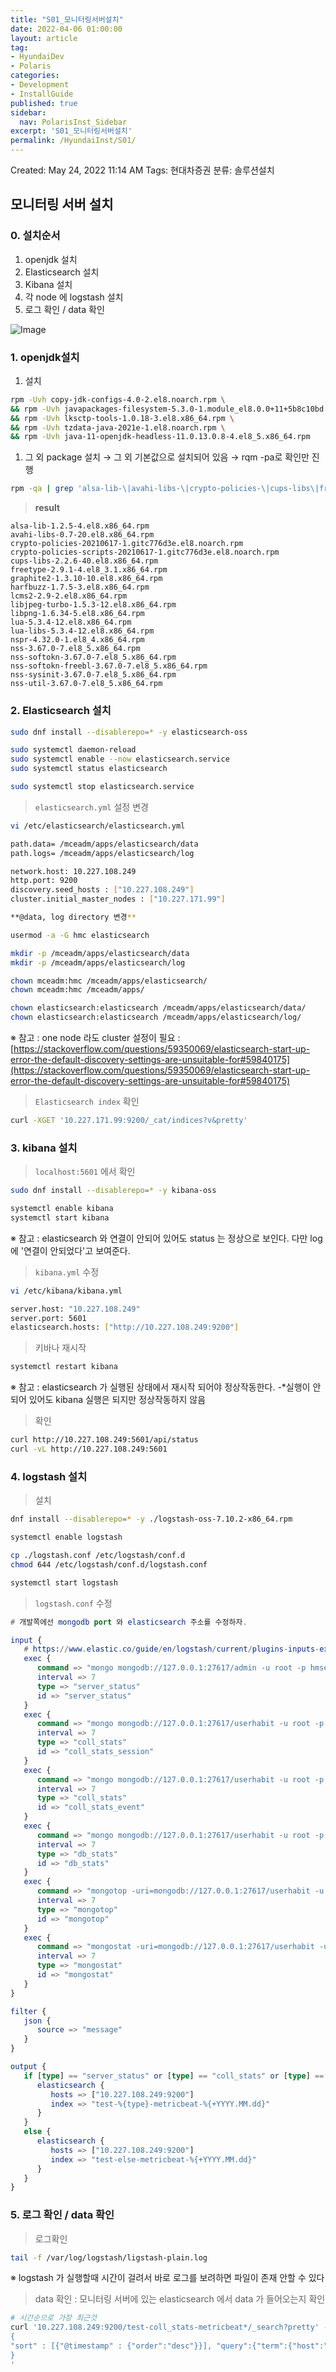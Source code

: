 ```yaml
---
title: "S01_모니터링서버설치"
date: 2022-04-06 01:00:00
layout: article
tag: 
- HyundaiDev
- Polaris
categories: 
- Development
- InstallGuide
published: true
sidebar:
  nav: PolarisInst_Sidebar
excerpt: 'S01_모니터링서버설치'
permalink: /HyundaiInst/S01/
---
```



Created: May 24, 2022 11:14 AM
Tags: 현대차증권
분류: 솔루션설치

## 모니터링 서버 설치

### 0. 설치순서

1. openjdk 설치
2. Elasticsearch 설치
3. Kibana 설치
4. 각 node 에 logstash 설치
5. 로그 확인 / data 확인

![Image]({{site.url}}/{{site.baseurl}}/assets/images/posts/2022-04-06-S01_모니터링서버설치/untitled.png)

### 1. openjdk설치

1. 설치 

```bash
rpm -Uvh copy-jdk-configs-4.0-2.el8.noarch.rpm \
&& rpm -Uvh javapackages-filesystem-5.3.0-1.module_el8.0.0+11+5b8c10bd.noarch.rpm \
&& rpm -Uvh lksctp-tools-1.0.18-3.el8.x86_64.rpm \
&& rpm -Uvh tzdata-java-2021e-1.el8.noarch.rpm \
&& rpm -Uvh java-11-openjdk-headless-11.0.13.0.8-4.el8_5.x86_64.rpm
```

1. 그 외 package 설치 → 그 외 기본값으로 설치되어 있음 → rqm -pa로 확인만 진행

```bash
rpm -qa | grep 'alsa-lib-\|avahi-libs-\|crypto-policies-\|cups-libs\|freetype-\|graphite2-\|harfbuzz-\|lcms2-\|libjpeg\|libpng\|lua-\|nspr-\|nss-'
```

> **result**
> 

```
alsa-lib-1.2.5-4.el8.x86_64.rpm
avahi-libs-0.7-20.el8.x86_64.rpm
crypto-policies-20210617-1.gitc776d3e.el8.noarch.rpm
crypto-policies-scripts-20210617-1.gitc776d3e.el8.noarch.rpm
cups-libs-2.2.6-40.el8.x86_64.rpm
freetype-2.9.1-4.el8_3.1.x86_64.rpm
graphite2-1.3.10-10.el8.x86_64.rpm
harfbuzz-1.7.5-3.el8.x86_64.rpm
lcms2-2.9-2.el8.x86_64.rpm
libjpeg-turbo-1.5.3-12.el8.x86_64.rpm
libpng-1.6.34-5.el8.x86_64.rpm
lua-5.3.4-12.el8.x86_64.rpm
lua-libs-5.3.4-12.el8.x86_64.rpm
nspr-4.32.0-1.el8_4.x86_64.rpm
nss-3.67.0-7.el8_5.x86_64.rpm
nss-softokn-3.67.0-7.el8_5.x86_64.rpm
nss-softokn-freebl-3.67.0-7.el8_5.x86_64.rpm
nss-sysinit-3.67.0-7.el8_5.x86_64.rpm
nss-util-3.67.0-7.el8_5.x86_64.rpm
```

### 2. ****Elasticsearch 설치****

```bash
sudo dnf install --disablerepo=* -y elasticsearch-oss

sudo systemctl daemon-reload
sudo systemctl enable --now elasticsearch.service
sudo systemctl status elasticsearch

sudo systemctl stop elasticsearch.service
```

> `elasticsearch.yml` 설정 변경
> 

```bash
vi /etc/elasticsearch/elasticsearch.yml
```

```bash
path.data= /mceadm/apps/elasticsearch/data
path.logs= /mceadm/apps/elasticsearch/log

network.host: 10.227.108.249
http.port: 9200
discovery.seed_hosts : ["10.227.108.249"]
cluster.initial_master_nodes : ["10.227.171.99"]
```

```bash
**@data, log directory 변경**

usermod -a -G hmc elasticsearch

mkdir -p /mceadm/apps/elasticsearch/data
mkdir -p /mceadm/apps/elasticsearch/log

chown mceadm:hmc /mceadm/apps/elasticsearch/
chown mceadm:hmc /mceadm/apps/

chown elasticsearch:elasticsearch /mceadm/apps/elasticsearch/data/
chown elasticsearch:elasticsearch /mceadm/apps/elasticsearch/log/
```

※ 참고 : one node 라도 cluster 설정이 필요 : [https://stackoverflow.com/questions/59350069/elasticsearch-start-up-error-the-default-discovery-settings-are-unsuitable-for#59840175](https://stackoverflow.com/questions/59350069/elasticsearch-start-up-error-the-default-discovery-settings-are-unsuitable-for#59840175)

> `Elasticsearch index` 확인
> 

```bash
curl -XGET '10.227.171.99:9200/_cat/indices?v&pretty'
```

### 3. kibana 설치

> `localhost:5601` 에서 확인
> 

```bash
sudo dnf install --disablerepo=* -y kibana-oss

systemctl enable kibana
systemctl start kibana
```

※ 참고 : elasticsearch 와 연결이 안되어 있어도 status 는 정상으로 보인다. 다만 log 에 '연결이 안되었다'고 보여준다.

> `kibana.yml` 수정
> 

```bash
vi /etc/kibana/kibana.yml
```

```bash
server.host: "10.227.108.249" 
server.port: 5601
elasticsearch.hosts: ["http://10.227.108.249:9200"]
```

> 키바나 재시작
> 

```bash
systemctl restart kibana
```

※ 참고 : elasticsearch 가 실행된 상태에서 재시작 되어야 정상작동한다.  -*실행이 안되어 있어도 kibana 실행은 되지만 정상작동하지 않음

> 확인
> 

```bash
curl http://10.227.108.249:5601/api/status
curl -vL http://10.227.108.249:5601
```

### 4. ****logstash 설치****

> 설치
> 

```bash
dnf install --disablerepo=* -y ./logstash-oss-7.10.2-x86_64.rpm

systemctl enable logstash

cp ./logstash.conf /etc/logstash/conf.d
chmod 644 /etc/logstash/conf.d/logstash.conf

systemctl start logstash
```

> `logstash.conf` 수정
> 

```elm
# 개발쪽에선 mongodb port 와 elasticsearch 주소를 수정하자.

input {
   # https://www.elastic.co/guide/en/logstash/current/plugins-inputs-exec.html
   exec {
      command => "mongo mongodb://127.0.0.1:27617/admin -u root -p hmsecroot1@ --authenticationDatabase admin --eval 'db.serverStatus()' --quiet | sed 's/\(NumberLong([[:punct:]]\?\)\([[:digit:]]*\)\([[:punct:]]\?)\)/\2/' | sed 's/\(ISODate(\)\(.*\)\()\)/\2/'"
      interval => 7
      type => "server_status"
      id => "server_status"
   }
   exec {
      command => "mongo mongodb://127.0.0.1:27617/userhabit -u root -p hmsecroot1@ --authenticationDatabase admin --eval 'db.session.stats()' --quiet | sed 's/\(NumberLong([[:punct:]]\?\)\([[:digit:]]*\)\([[:punct:]]\?)\)/\2/' | sed 's/\(ISODate(\)\(.*\)\()\)/\2/' | sed 's/Timestamp(\([0-9]*\),[[:space:]]*[[:digit:]]*)/\1/' | sed 's/BinData([[:digit:]],\([^,]*\))/\1/'"
      interval => 7
      type => "coll_stats"
      id => "coll_stats_session"
   }
   exec {
      command => "mongo mongodb://127.0.0.1:27617/userhabit -u root -p hmsecroot1@ --authenticationDatabase admin --eval 'db.event.stats()' --quiet | sed 's/\(NumberLong([[:punct:]]\?\)\([[:digit:]]*\)\([[:punct:]]\?)\)/\2/' | sed 's/\(ISODate(\)\(.*\)\()\)/\2/' | sed 's/Timestamp(\([0-9]*\),[[:space:]]*[[:digit:]]*)/\1/' | sed 's/BinData([[:digit:]],\([^,]*\))/\1/'"
      interval => 7
      type => "coll_stats"
      id => "coll_stats_event"
   }
   exec {
      command => "mongo mongodb://127.0.0.1:27617/userhabit -u root -p hmsecroot1@ --authenticationDatabase admin --eval 'db.stats()' --quiet | sed 's/\(NumberLong([[:punct:]]\?\)\([[:digit:]]*\)\([[:punct:]]\?)\)/\2/' | sed 's/\(ISODate(\)\(.*\)\()\)/\2/' | sed 's/Timestamp(\([0-9]*\),[[:space:]]*[[:digit:]]*)/\1/' | sed 's/BinData([[:digit:]],\([^,]*\))/\1/'"
      interval => 7
      type => "db_stats"
      id => "db_stats"
   }
   exec {
      command => "mongotop -uri=mongodb://127.0.0.1:27617/userhabit -u root -p hmsecroot1@ --authenticationDatabase=admin --json -n 1"
      interval => 7
      type => "mongotop"
      id => "mongotop"
   }
   exec {
      command => "mongostat -uri=mongodb://127.0.0.1:27617/userhabit -u root -p hmsecroot1@ --authenticationDatabase=admin --json -n 1"
      interval => 7
      type => "mongostat"
      id => "mongostat"
   }
}

filter {
   json {
      source => "message"
   }
}

output {
   if [type] == "server_status" or [type] == "coll_stats" or [type] == "db_stats" or [type] == "mongotop" or [type] == "mongostat" {
      elasticsearch {
         hosts => ["10.227.108.249:9200"]
         index => "test-%{type}-metricbeat-%{+YYYY.MM.dd}"
      }
   }
   else {
      elasticsearch {
         hosts => ["10.227.108.249:9200"]
         index => "test-else-metricbeat-%{+YYYY.MM.dd}"
      }
   }
}
```

### 5. 로그 확인 / data 확인

> 로그확인
> 

```bash
tail -f /var/log/logstash/ligstash-plain.log
```

※ logstash 가 실행할때 시간이 걸려서 바로 로그를 보려하면 파일이 존재 안할 수 있다

> data 확인 : 모니터링 서버에 있는 elasticsearch 에서 data 가 들어오는지 확인
> 

```bash
# 시간순으로 가장 최근것
curl '10.227.108.249:9200/test-coll_stats-metricbeat*/_search?pretty' -H 'Content-Type: application/json' -d '
{
"sort" : [{"@timestamp" : {"order":"desc"}}], "query":{"term":{"host":"dmcesv01"}}
}
'
```
